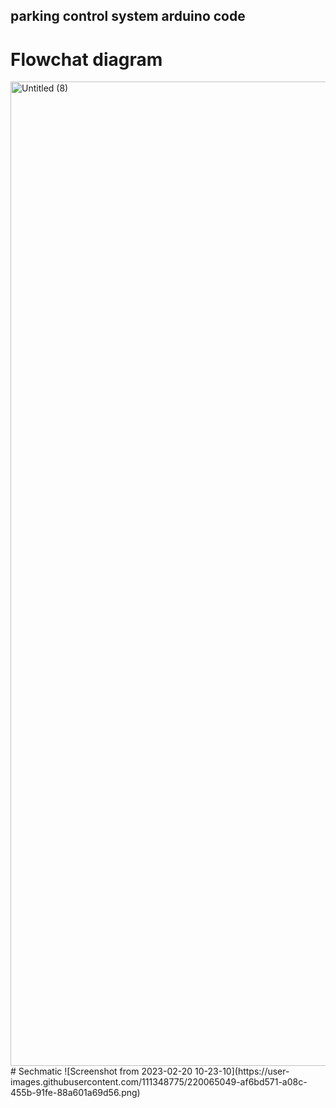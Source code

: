 ## parking control system arduino code 
# Flowchat diagram
<img width="1575" alt="Untitled (8)" src="https://user-images.githubusercontent.com/111348775/220064678-490b0c23-b3c6-4a2a-b377-4122a8f91d77.png">
# Sechmatic
![Screenshot from 2023-02-20 10-23-10](https://user-images.githubusercontent.com/111348775/220065049-af6bd571-a08c-455b-91fe-88a601a69d56.png)
